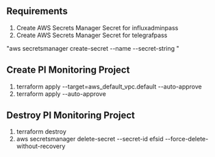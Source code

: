 ## Requirements

1. Create AWS Secrets Manager Secret for influxadminpass
2. Create AWS Secrets Manager Secret for telegrafpass

"aws secretsmanager create-secret --name <Secret Name> --secret-string <Secret Value>"

## Create PI Monitoring Project

1. terraform apply --target=aws_default_vpc.default --auto-approve
2. terraform apply --auto-approve

## Destroy PI Monitoring Project

1. terraform destroy
2. aws secretsmanager delete-secret --secret-id efsid --force-delete-without-recovery
